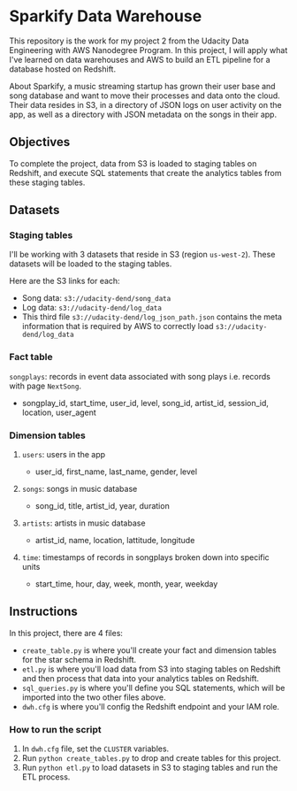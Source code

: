 # Sparkify Data Warehouse

This repository is the work for my project 2 from the Udacity Data Engineering with AWS Nanodegree Program. In this project, I will apply what I've learned on data warehouses and AWS to build an ETL pipeline for a database hosted on Redshift.

About Sparkify, a music streaming startup has grown their user base and song database and want to move their processes and data onto the cloud. Their data resides in S3, in a directory of JSON logs on user activity on the app, as well as a directory with JSON metadata on the songs in their app.

## Objectives

To complete the project, data from S3 is loaded to staging tables on Redshift, and execute SQL statements that create the analytics tables from these staging tables.

## Datasets

### Staging tables

I'll be working with 3 datasets that reside in S3 (region `us-west-2`). These datasets will be loaded to the staging tables.

Here are the S3 links for each:

- Song data: `s3://udacity-dend/song_data`
- Log data: `s3://udacity-dend/log_data`
- This third file `s3://udacity-dend/log_json_path.json` contains the meta information that is required by AWS to correctly load `s3://udacity-dend/log_data`

### Fact table

`songplays`: records in event data associated with song plays i.e. records with page `NextSong`.

- songplay_id, start_time, user_id, level, song_id, artist_id, session_id, location, user_agent

### Dimension tables

1. `users`: users in the app

    - user_id, first_name, last_name, gender, level

2. `songs`: songs in music database

    - song_id, title, artist_id, year, duration

3. `artists`: artists in music database

    - artist_id, name, location, lattitude, longitude

4. `time`: timestamps of records in songplays broken down into specific units

    - start_time, hour, day, week, month, year, weekday

## Instructions

In this project, there are 4 files:

- `create_table.py` is where you'll create your fact and dimension tables for the star schema in Redshift.
- `etl.py` is where you'll load data from S3 into staging tables on Redshift and then process that data into your analytics tables on Redshift.
- `sql_queries.py` is where you'll define you SQL statements, which will be imported into the two other files above.
- `dwh.cfg` is where you'll config the Redshift endpoint and your IAM role.

### How to run the script

1. In `dwh.cfg` file, set the `CLUSTER` variables.
2. Run `python create_tables.py` to drop and create tables for this project.
3. Run `python etl.py` to load datasets in S3 to staging tables and run the ETL process.
